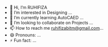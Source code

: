 - 👋 Hi, I’m RUHIFIZA
- 👀 I’m interested in Designing ...
- 🌱 I’m currently learning AutoCAED ...
- 💞️ I’m looking to collaborate on Projects ...
- 📫 How to reach me ruhifizabitm@gmail.com...
- 😄 Pronouns: ...
- ⚡ Fun fact: ...

<!---
RUHIFIZA/RUHIFIZA is a ✨ special ✨ repository because its `README.md` (this file) appears on your GitHub profile.
You can click the Preview link to take a look at your changes.
--->
